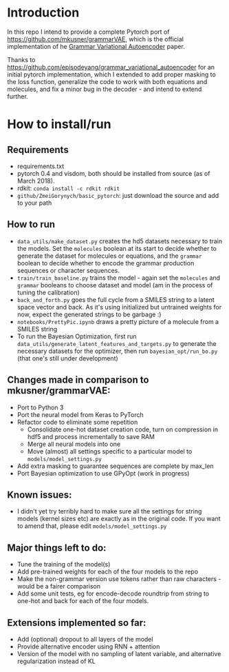# Introduction

In this repo I intend to provide a complete Pytorch port of https://github.com/mkusner/grammarVAE, 
which is the official implementation of he <a href="https://arxiv.org/abs/1703.01925">Grammar Variational Autoencoder</a> paper.

Thanks to https://github.com/episodeyang/grammar_variational_autoencoder for an
initial pytorch implementation, which I extended to add proper masking to the loss function,
generalize the code to work with both equations and molecules, and fix a minor bug in the decoder - and intend to extend further.

# How to install/run

## Requirements

* requirements.txt 
* pytorch 0.4 and visdom, both should be installed from source (as of March 2018).
* rdkit: `conda install -c rdkit rdkit`
* `github/ZmeiGorynych/basic_pytorch`: just download the source and add to your path


## How to run
* `data_utils/make_dataset.py` creates the hd5 datasets necessary to train the models. 
Set the `molecules` boolean at its start to decide whether to generate the dataset for molecules or equations, 
and the `grammar` boolean to decide whether to encode the grammar production sequences or character sequences.
* `train/train_baseline.py` trains the model - again set the `molecules` and `grammar` booleans to choose dataset and model (am in the process of tuning the calibration)
* `back_and_forth.py` goes the full cycle from a SMILES string to a latent space vector and back. As it's using initialized but untrained weights for now, expect the generated strings to be garbage :)
* `notebooks/PrettyPic.ipynb` draws a pretty picture of a molecule from a SMILES string
* To run the Bayesian Optimization, first run `data_utils/generate_latent_features_and_targets.py` to generate the 
necessary datasets for the optimizer, then run `bayesian_opt/run_bo.py` (that one's still under development)

## Changes made in comparison to mkusner/grammarVAE:
* Port to Python 3
* Port the neural model from Keras to PyTorch
* Refactor code to eliminate some repetition
    * Consolidate one-hot dataset creation code, turn on compression in hdf5 and process incrementally to save RAM
    * Merge all neural models into one
    * Move (almost) all settings specific to a particular model to `models/model_settings.py`
* Add extra masking to guarantee sequences are complete by max_len
* Port Bayesian optimization to use GPyOpt (work in progress)

## Known issues:
* I didn't yet try terribly hard to make sure all the settings for string models (kernel sizes etc) are exactly as in
the original code. If you want to amend that, please edit `models/model_settings.py`

## Major things left to do:
* Tune the training of the model(s)
* Add pre-trained weights for each of the four models to the repo
* Make the non-grammar version use tokens rather than raw characters - would be a fairer comparison 
* Add some unit tests, eg for encode-decode roundtrip from string to one-hot and back for each of the four models.

## Extensions implemented so far:
* Add (optional) dropout to all layers of the model
* Provide alternative encoder using RNN + attention
* Version of the model with no sampling of latent variable, and alternative regularization instead of KL